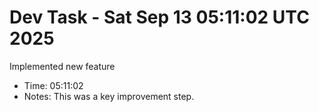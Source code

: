 # Dev Task - Sat Sep 13 05:11:02 UTC 2025
Implemented new feature
- Time: 05:11:02
- Notes: This was a key improvement step.
